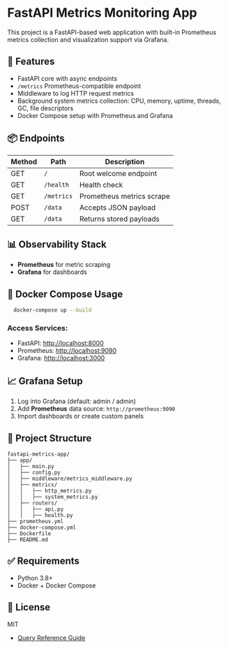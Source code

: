 # FastAPI Metrics Monitoring App

This project is a FastAPI-based web application with built-in Prometheus metrics collection and visualization support via Grafana.

## 🚀 Features
- FastAPI core with async endpoints
- `/metrics` Prometheus-compatible endpoint
- Middleware to log HTTP request metrics
- Background system metrics collection: CPU, memory, uptime, threads, GC, file descriptors
- Docker Compose setup with Prometheus and Grafana

## 📦 Endpoints
| Method | Path      | Description               |
|--------|-----------|---------------------------|
| GET    | `/`       | Root welcome endpoint     |
| GET    | `/health` | Health check              |
| GET    | `/metrics`| Prometheus metrics scrape |
| POST   | `/data`   | Accepts JSON payload      |
| GET    | `/data`   | Returns stored payloads   |

## 📊 Observability Stack
- **Prometheus** for metric scraping
- **Grafana** for dashboards

## 🐳 Docker Compose Usage
```bash
  docker-compose up --build
```

### Access Services:
- FastAPI: [http://localhost:8000](http://localhost:8000)
- Prometheus: [http://localhost:9090](http://localhost:9090)
- Grafana: [http://localhost:3000](http://localhost:3000)

## 📈 Grafana Setup
1. Log into Grafana (default: admin / admin)
2. Add **Prometheus** data source: `http://prometheus:9090`
3. Import dashboards or create custom panels

## 📁 Project Structure
```
fastapi-metrics-app/
├── app/
│   ├── main.py
│   ├── config.py
│   ├── middleware/metrics_middleware.py
│   ├── metrics/
│   │   ├── http_metrics.py
│   │   ├── system_metrics.py
│   ├── routers/
│   │   ├── api.py
│   │   ├── health.py
├── prometheus.yml
├── docker-compose.yml
├── Dockerfile
├── README.md
```

## ✅ Requirements
- Python 3.8+
- Docker + Docker Compose

## 📃 License
MIT

- [Query Reference Guide](./QUERY.md)
